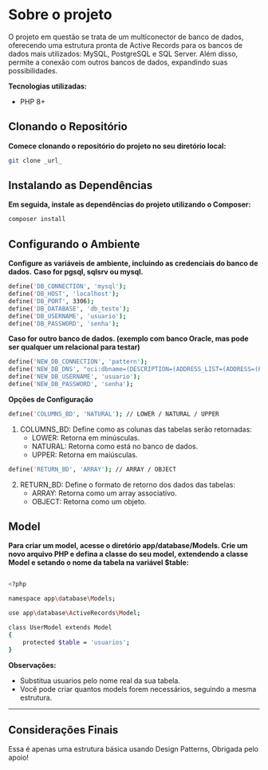 # Sobre o projeto

O projeto em questão se trata de um multiconector de banco de dados, oferecendo uma estrutura pronta de Active Records para os bancos de dados mais utilizados: MySQL, PostgreSQL e SQL Server. Além disso, permite a conexão com outros bancos de dados, expandindo suas possibilidades.

**Tecnologias utilizadas:**
* PHP 8+

## Clonando o Repositório
**Comece clonando o repositório do projeto no seu diretório local:**
```bash
git clone _url_
```

## Instalando as Dependências
**Em seguida, instale as dependências do projeto utilizando o Composer:**
```bash
composer install
```

## Configurando o Ambiente

**Configure as variáveis de ambiente, incluindo as credenciais do banco de dados.**
**Caso for pgsql, sqlsrv ou mysql.**
```bash
define('DB_CONNECTION', 'mysql'); 
define('DB_HOST', 'localhost');
define('DB_PORT', 3306);
define('DB_DATABASE', 'db_teste');
define('DB_USERNAME', 'usuario');
define('DB_PASSWORD', 'senha');
```

**Caso for outro banco de dados. (exemplo com banco Oracle, mas pode ser qualquer um relacional para testar)**
```bash
define('NEW_DB_CONNECTION', 'pattern');
define('NEW_DB_DNS', "oci:dbname=(DESCRIPTION=(ADDRESS_LIST=(ADDRESS=(PROTOCOL=TCP)(HOST=localhost)(PORT=1521)))(CONNECT_DATA=(SID=db_teste)))");
define('NEW_DB_USERNAME', 'usuario');
define('NEW_DB_PASSWORD', 'senha');
```

**Opções de Configuração**
```bash
define('COLUMNS_BD', 'NATURAL'); // LOWER / NATURAL / UPPER
```
1. COLUMNS_BD: Define como as colunas das tabelas serão retornadas:
	* LOWER: Retorna em minúsculas.
	* NATURAL: Retorna como está no banco de dados.
	* UPPER: Retorna em maiúsculas.


```bash
define('RETURN_BD', 'ARRAY'); // ARRAY / OBJECT
```
2. RETURN_BD: Define o formato de retorno dos dados das tabelas:
	* ARRAY: Retorna como um array associativo.
	* OBJECT: Retorna como um objeto.

## Model

**Para criar um model, acesse o diretório app/database/Models. Crie um novo arquivo PHP e defina a classe do seu model, extendendo a classe Model e setando o nome da tabela na variável $table:**

```bash

<?php

namespace app\database\Models;

use app\database\ActiveRecords\Model;

class UserModel extends Model
{
	protected $table = 'usuarios';
}
```

**Observações:**
* Substitua usuarios pelo nome real da sua tabela.
* Você pode criar quantos models forem necessários, seguindo a mesma estrutura.

---
## Considerações Finais

Essa é apenas uma estrutura básica usando Design Patterns, Obrigada pelo apoio!
